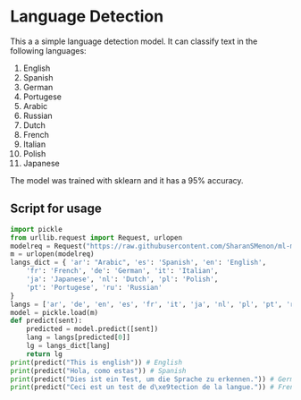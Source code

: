 # Language Detection

This a a simple language detection model. It can classify text in the following languages:

1. English
2. Spanish
3. German
4. Portugese
5. Arabic
6. Russian
7. Dutch
8. French
9. Italian
10. Polish
11. Japanese

The model was trained with sklearn and it has a 95% accuracy.

## Script for usage

```py
import pickle
from urllib.request import Request, urlopen
modelreq = Request("https://raw.githubusercontent.com/SharanSMenon/ml-models/master/language_detection/sklearn/language_detection.p")
m = urlopen(modelreq)
langs_dict = { 'ar': "Arabic", 'es': 'Spanish', 'en': 'English',
    'fr': 'French', 'de': 'German', 'it': 'Italian',
    'ja': 'Japanese', 'nl': 'Dutch', 'pl': 'Polish',
    'pt': 'Portugese', 'ru': 'Russian'
}
langs = ['ar', 'de', 'en', 'es', 'fr', 'it', 'ja', 'nl', 'pl', 'pt', 'ru']
model = pickle.load(m)
def predict(sent):
    predicted = model.predict([sent])
    lang = langs[predicted[0]]
    lg = langs_dict[lang]
    return lg
print(predict("This is english")) # English
print(predict("Hola, como estas")) # Spanish
print(predict("Dies ist ein Test, um die Sprache zu erkennen.")) # German
print(predict("Ceci est un test de d\xe9tection de la langue.")) # French
```
